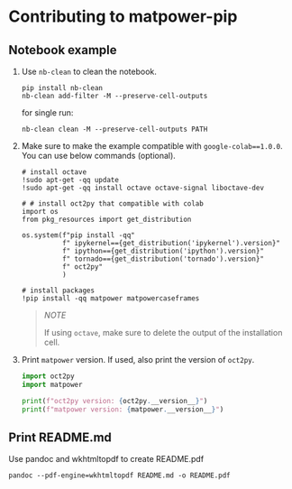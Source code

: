 # Contributing to matpower-pip

## Notebook example

1. Use `nb-clean` to clean the notebook.

    ```shell
    pip install nb-clean
    nb-clean add-filter -M --preserve-cell-outputs
    ```

    for single run:

    ```shell
    nb-clean clean -M --preserve-cell-outputs PATH
    ```

1. Make sure to make the example compatible with `google-colab==1.0.0`. You can use below commands (optional).

    ```ipython
    # install octave
    !sudo apt-get -qq update
    !sudo apt-get -qq install octave octave-signal liboctave-dev

    # # install oct2py that compatible with colab
    import os
    from pkg_resources import get_distribution

    os.system(f"pip install -qq"
              f" ipykernel=={get_distribution('ipykernel').version}"
              f" ipython=={get_distribution('ipython').version}"
              f" tornado=={get_distribution('tornado').version}"
              f" oct2py"
              )

    # install packages
    !pip install -qq matpower matpowercaseframes
    ```

    > *NOTE*
    >
    > If using `octave`, make sure to delete the output of the installation cell.

1. Print `matpower` version. If used, also print the version of `oct2py`.

    ```python
    import oct2py
    import matpower

    print(f"oct2py version: {oct2py.__version__}")
    print(f"matpower version: {matpower.__version__}")
    ```

## Print README.md

Use pandoc and wkhtmltopdf to create README.pdf

```shell
pandoc --pdf-engine=wkhtmltopdf README.md -o README.pdf
```
